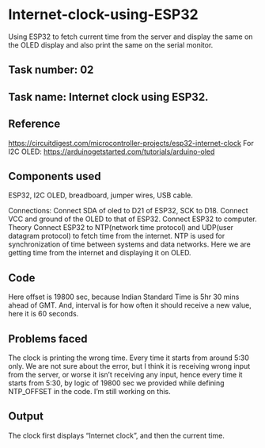 # Internet-clock-using-ESP32
Using ESP32 to fetch current time from the server and display the same on the OLED display and also print the same on the serial monitor.

## Task number: 02

## Task name: Internet clock using ESP32.

## Reference
https://circuitdigest.com/microcontroller-projects/esp32-internet-clock
For I2C OLED: https://arduinogetstarted.com/tutorials/arduino-oled

## Components used
ESP32, I2C OLED, breadboard, jumper wires, USB cable.

Connections: Connect SDA of oled to D21 of ESP32, SCK to D18. Connect VCC and ground of the OLED to that of ESP32. Connect ESP32 to computer.
Theory 
Connect ESP32 to NTP(network time protocol) and UDP(user datagram protocol) to fetch time from the internet. NTP is used for synchronization of time between systems and data networks. Here we are getting time from the internet and displaying it on OLED.

## Code
Here offset is 19800 sec, because Indian Standard Time is 5hr 30 mins ahead of GMT. And, interval is for how often it should receive a new value, here it is 60 seconds.


## Problems faced
The clock is printing the wrong time. Every time it starts from around 5:30 only.  We are not sure about the error, but I think it is receiving wrong input from the server, or worse it isn’t receiving any input, hence every time it starts from 5:30, by logic of 19800 sec we provided while defining NTP_OFFSET in the code. I’m still working on this.

## Output
The clock first displays “Internet clock”, and then the current time.

